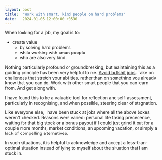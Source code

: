 ```yaml
---
layout: post
title:  "Work with smart, kind people on hard problems"
date:   2024-01-05 12:00:00 +0530
---
```



When looking for a job, my goal is to:
* create value
    * by solving hard problems
    * while working with smart people
    * who are also very kind.

Nothing particularly profound or groundbreaking, but maintaining this as a guiding principle has been very helpful to me. [Avoid bullshit jobs](https://en.wikipedia.org/wiki/Bullshit_Jobs). Take on challenges that stretch your abilities, rather than on something you already know that you can do. Work with other smart people that you can learn from. And get along with. 

I have found this to be a valuable tool for reflection and self-assessment, particularly in recognising, and when possible, steering clear of stagnation.

Like everyone else, I have been stuck at jobs where all the above boxes weren't checked. Reasons were varied: personal life taking precedence, waiting for that big stock or a bonus payout if I could just grind it out for a couple more months, market conditions, an upcoming vacation, or simply a lack of compelling alternatives. 


In such situations, it is helpful to acknowledge and accept a less-than-optimal situation instead of lying to myself about the situation that I am stuck in. 